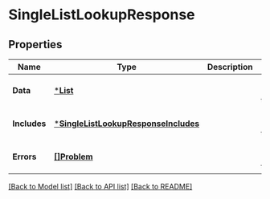 # SingleListLookupResponse

## Properties
Name | Type | Description | Notes
------------ | ------------- | ------------- | -------------
**Data** | [***List**](List.md) |  | [optional] [default to null]
**Includes** | [***SingleListLookupResponseIncludes**](SingleListLookupResponse_includes.md) |  | [optional] [default to null]
**Errors** | [**[]Problem**](Problem.md) |  | [optional] [default to null]

[[Back to Model list]](../README.md#documentation-for-models) [[Back to API list]](../README.md#documentation-for-api-endpoints) [[Back to README]](../README.md)

